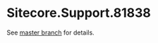 # Sitecore.Support.81838

See [master branch](https://github.com/sitecoresupport/Sitecore.Support.81838) for details.